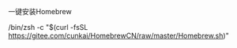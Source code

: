 一键安装Homebrew

/bin/zsh -c "$(curl -fsSL https://gitee.com/cunkai/HomebrewCN/raw/master/Homebrew.sh)"
